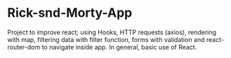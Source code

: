 # Rick-snd-Morty-App
Project to improve react; using Hooks, HTTP requests (axios), rendering with map, filtering data with filter function, forms with validation
and react-router-dom to navigate inside app.
In general, basic use of React.
